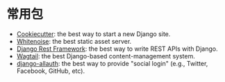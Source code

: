 # 常用包

- [Cookiecutter](https://github.com/audreyr/cookiecutter): the best way to start a new Django site.
- [Whitenoise](http://whitenoise.evans.io/en/latest/index.html): the best static asset server.
- [Django Rest Framework](https://github.com/encode/django-rest-framework/tree/master): the best way to write REST APIs with Django.
- [Wagtail](https://wagtail.io/): the best Django-based content-management system.
- [django-allauth](https://github.com/pennersr/django-allauth/): the best way to provide "social login" (e.g., Twitter, Facebook, GitHub, etc).
